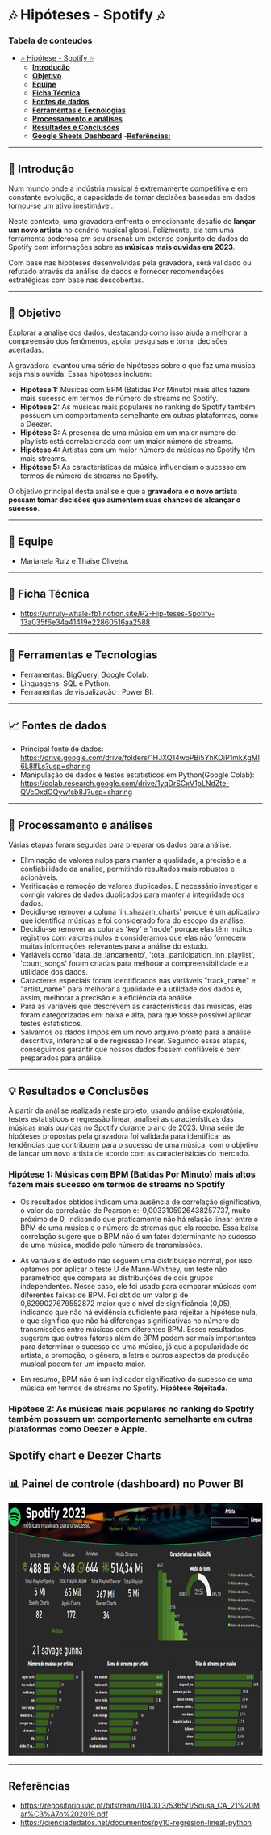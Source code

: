 
# 🎶 Hipóteses - Spotify 🎶

### **Tabela de conteudos**
- [🎶 Hipótese - Spotify 🎶](#-segmentacao-mercado)    
  - [**Introdução**](#introdução)
  - [**Objetivo**](#objetivo)
  - [**Equipe**](#equipe)
  - [**Ficha Técnica**](#ficha-tecnica)
  - [**Fontes de dados**](#fonte-de-dados)
  - [**Ferramentas e Tecnologias**](#ferramentas-e-tecnologias)
  - [**Processamento e análises**](#rocessamento-e-análises)
  - [**Resultados e Conclusões**](#Resultados-e-Conclusões) 
  - [**Google Sheets Dashboard**](#google-sheets-dashboard)
  -[**Referências:**](#referências)
   

---

## 📖 **Introdução**

Num mundo onde a indústria musical é extremamente competitiva e em constante evolução, a capacidade de tomar decisões baseadas em dados tornou-se um ativo inestimável.

Neste contexto, uma gravadora enfrenta o emocionante desafio de **lançar um novo artista** no cenário musical global. Felizmente, ela tem uma ferramenta poderosa em seu arsenal: um extenso conjunto de dados do Spotify com informações sobre as **músicas mais ouvidas em 2023**.

Com base nas hipóteses desenvolvidas pela gravadora, será validado ou refutado através da análise de dados e fornecer recomendações estratégicas com base nas descobertas. 

---


## 🎯 **Objetivo**

Explorar a analise dos dados, destacando como isso ajuda a melhorar a compreensão dos fenômenos, apoiar pesquisas e tomar decisões acertadas.

A gravadora levantou uma série de hipóteses sobre o que faz uma música seja mais ouvida. Essas hipóteses incluem:

- **Hipótese 1:** Músicas com BPM (Batidas Por Minuto) mais altos fazem mais sucesso em termos de número de streams no Spotify.
- **Hipótese 2:** As músicas mais populares no ranking do Spotify também possuem um comportamento semelhante em outras plataformas, como a Deezer.
- **Hipótese 3:** A presença de uma música em um maior número de playlists está correlacionada com um maior número de streams.
- **Hipótese 4:** Artistas com um maior número de músicas no Spotify têm mais streams.
- **Hipótese 5:** As características da música influenciam o sucesso em termos de número de streams no Spotify.

O objetivo principal desta análise é que a **gravadora e o novo artista possam tomar decisões que aumentem suas chances de alcançar o sucesso**.


---

## 🤝 **Equipe**

 - Marianela Ruiz e Thaise Oliveira.
---


## 📰 **Ficha Técnica**

 - https://unruly-whale-fb1.notion.site/P2-Hip-teses-Spotify-13a035f6e34a41419e22860516aa2588
---

## 🔧 **Ferramentas e Tecnologias** 
- Ferramentas: BigQuery, Google Colab.
- Linguagens: SQL e Python.
- Ferramentas de visualização : Power BI.

---

## 📈 **Fontes de dados**
- Principal fonte de dados: https://drive.google.com/drive/folders/1HJXQ14woPBi5YhKOiP1mkXgMl6L8lfLs?usp=sharing
- Manipulação de dados e testes estatísticos em Python(Google Colab): https://colab.research.google.com/drive/1yqDrSCxV1pLNdZte-QVcOxdOQywfsb8J?usp=sharing

---

## 🔎 **Processamento e análises**
Várias etapas foram seguidas para preparar os dados para análise:

- Eliminação de valores nulos para manter a qualidade, a precisão e a confiabilidade da análise, permitindo resultados mais robustos e acionáveis.
- Verificação e remoção de valores duplicados. É necessário investigar e corrigir valores de dados duplicados para manter a integridade dos dados.
- Decidiu-se remover a coluna 'in_shazam_charts' porque é um aplicativo que identifica músicas e foi considerado fora do escopo da análise.
- Decidiu-se remover as colunas 'key' e 'mode' porque elas têm muitos registros com valores nulos e consideramos que elas não fornecem muitas informações relevantes para a análise do estudo.
- Variáveis como 'data_de_lancamento', 'total_participation_inn_playlist', 'count_songs' foram criadas para melhorar a compreensibilidade e a utilidade dos dados. 
- Caracteres especiais foram identificados nas variáveis "track_name" e "artist_name" para melhorar a qualidade e a utilidade dos dados e, assim, melhorar a precisão e a eficiência da análise.
- Para as variáveis que descrevem as características das músicas, elas foram categorizadas em: baixa e alta, para que fosse possível aplicar testes estatísticos.
- Salvamos os dados limpos em um novo arquivo pronto para a análise descritiva, inferencial e de regressão linear.
Seguindo essas etapas, conseguimos garantir que nossos dados fossem confiáveis e bem preparados para análise.

---

## 💡 **Resultados e Conclusões**

A partir da análise realizada neste projeto, usando análise exploratória, testes estatísticos e regressão linear, analisei as características das músicas mais ouvidas no Spotify durante o ano de 2023. Uma série de hipóteses propostas pela gravadora foi validada para identificar as tendências que contribuem para o sucesso de uma música, com o objetivo de lançar um novo artista de acordo com as características do mercado.

### Hipótese 1: Músicas com BPM (Batidas Por Minuto) mais altos fazem mais sucesso em termos de streams no Spotify
- Os resultados obtidos indicam uma ausência de correlação significativa, o valor da correlação de Pearson é:-0,0033105926438257737, muito próximo de 0, indicando que praticamente não há relação linear entre o BPM de uma música e o número de stremas que ela recebe. Essa baixa correlação sugere que o BPM não é um fator determinante no sucesso de uma música, medido pelo número de transmissões.

- As variáveis do estudo não seguem uma distribuição normal, por isso optamos por aplicar o teste U de Mann-Whitney, um teste não paramétrico que compara as distribuições de dois grupos independentes. Nesse caso, ele foi usado para comparar músicas com diferentes faixas de BPM. Foi obtido um valor p de 0,6299027679552872 maior que o nível de significância (0,05), indicando que não há evidência suficiente para rejeitar a hipótese nula, o que significa que não há diferenças significativas no número de transmissões entre músicas com diferentes BPM. Esses resultados sugerem que outros fatores além do BPM podem ser mais importantes para determinar o sucesso de uma música, já que a popularidade do artista, a promoção, o gênero, a letra e outros aspectos da produção musical podem ter um impacto maior.
 
 - Em resumo, BPM não é um indicador significativo do sucesso de uma música em termos de streams no Spotify. **Hipótese Rejeitada**.

 ### Hipótese 2: As músicas mais populares no ranking do Spotify também possuem um comportamento semelhante em outras plataformas como Deezer e Apple.

**Spotify chart e Deezer Charts**
---

## 📊 **Painel de controle (dashboard) no Power BI**

<img src="img/dashboard.png" alt="Alt text" width="800" height="500">

---

## **Referências**

- https://repositorio.uac.pt/bitstream/10400.3/5365/1/Sousa_CA_21%20Mar%C3%A7o%202019.pdf
- https://cienciadedatos.net/documentos/py10-regresion-lineal-python